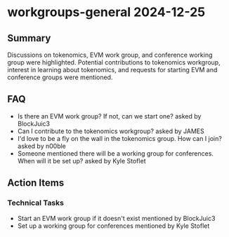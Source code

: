# workgroups-general 2024-12-25

## Summary
Discussions on tokenomics, EVM work group, and conference working group were highlighted. Potential contributions to tokenomics workgroup, interest in learning about tokenomics, and requests for starting EVM and conference groups were mentioned.

## FAQ
- Is there an EVM work group? If not, can we start one? asked by BlockJuic3
- Can I contribute to the tokenomics workgroup? asked by JAMES
- I'd love to be a fly on the wall in the tokenomics group. How can I join? asked by n00ble
- Someone mentioned there will be a working group for conferences. When will it be set up? asked by Kyle Stoflet

## Action Items

### Technical Tasks
- Start an EVM work group if it doesn't exist mentioned by BlockJuic3
- Set up a working group for conferences mentioned by Kyle Stoflet